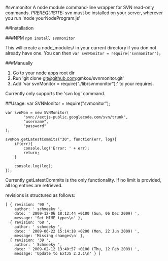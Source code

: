 #svnmonitor
A node module command-line wrapper for SVN read-only commands.
_PREREQUISITE:_ svn must be installed on your server, wherever you run 'node yourNodeProgram.js'


##Installation

###NPM
`npm install svnmonitor`

This will create a node_modules/ in your current directory if you don not already have one.
You can then `var svnMonitor = require('svnmonitor');`

###Manually

1. Go to your node apps root dir
2. Run 'git clone git@github.com:gmkou/svnmonitor.git'
3. Add  'var svnMonitor = require("./lib/svnmonitor");' to your requires.

Currently only supports the 'svn log' command.


##Usage:
	var SVNMonitor = require("svmonitor");

	var svnMon = new SVNMonitor(
	        "svn://extjs-public.googlecode.com/svn/trunk",
	        "username",
	        "password"
	);

	svnMon.getLatestCommits("30", function(err, log){
		if(err){
			console.log('Error: ' + err);
			return;
		}

        console.log(log);
	});

Currently getLatestCommits is the only functionality. 
If no limit is provided, all log entries are retrieved.

revisions is structured as follows:  

	[ { revision: '90 ', 
	    author: ' schmeeky ', 
	    date: ' 2009-12-06 18:12:44 +0100 (Sun, 06 Dec 2009) ', 
	    message: 'Set MIME types\n' }, 
	  { revision: '68 ', 
	    author: ' schmeeky ', 
	    date: ' 2009-06-22 15:14:18 +0200 (Mon, 22 Jun 2009) ', 
	    message: 'Missing changes\n' }, 
	  { revision: '39 ',  
	    author: ' Schmeeky ', 
	    date: ' 2009-02-12 13:40:57 +0100 (Thu, 12 Feb 2009) ', 
	    message: 'Update to ExtJS 2.2.1\n' } ] 



